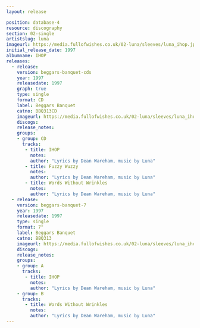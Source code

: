 ```yaml
---
layout: release

position: database-4
resource: discography
section: 02-single
artistslug: luna
imageurl: https://media.fullofwishes.co.uk/02-luna/sleeves/luna_ihop.jpg
initial_release_date: 1997
albumname: IHOP
releases:
  - release:
    version: beggars-banquet-cds
    year: 1997
    releasedate: 1997
    graph: true
    type: single
    format: CD
    label: Beggars Banquet
    catno: BBQ313CD
    imageurl: https://media.fullofwishes.co.uk/02-luna/sleeves/luna_ihop.jpg
    discogs:
    release_notes:
    groups:
    - group: CD
      tracks:
       - title: IHOP
         notes:
         author: "Lyrics by Dean Wareham, music by Luna"
       - title: Fuzzy Wuzzy
         notes:
         author: "Lyrics by Dean Wareham, music by Luna"
       - title: Words Without Wrinkles
         notes:
         author: "Lyrics by Dean Wareham, music by Luna"
  - release:
    version: beggars-banquet-7
    year: 1997
    releasedate: 1997
    type: single
    format: 7"
    label: Beggars Banquet
    catno: BBQ313
    imageurl: https://media.fullofwishes.co.uk/02-luna/sleeves/luna_ihop.jpg
    discogs:
    release_notes:
    groups:
    - group: A
      tracks:
       - title: IHOP
         notes:
         author: "Lyrics by Dean Wareham, music by Luna"
    - group: B
      tracks:
       - title: Words Without Wrinkles
         notes:
         author: "Lyrics by Dean Wareham, music by Luna"
---
```

